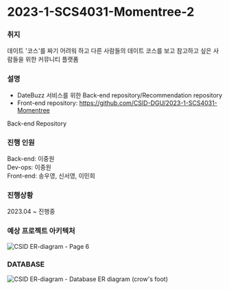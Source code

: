 # 2023-1-SCS4031-Momentree-2  

### 취지  
데이트 '코스'를 짜기 어려워 하고 다른 사람들의 데이트 코스를 보고 참고하고 싶은 사람들을 위한 커뮤니티 플랫폼

### 설명  
- DateBuzz 서비스를 위한 Back-end repository/Recommendation repository  
- Front-end repository: https://github.com/CSID-DGU/2023-1-SCS4031-Momentree  

Back-end Repository  

### 진행 인원  
Back-end: 이중원  
Dev-ops: 이중원  
Front-end: 송우영, 신서영, 이민희  

### 진행상황  
2023.04 ~ 진행중

### 예상 프로젝트 아키텍처
![CSID ER-diagram - Page 6](https://github.com/CSID-DGU/2023-1-SCS4031-Momentree-2/assets/85065626/3adee09b-14dd-459a-b784-3320e6dd1cc1)


### DATABASE
![CSID ER-diagram - Database ER diagram (crow's foot)](https://github.com/CSID-DGU/2023-1-SCS4031-Momentree-2/assets/85065626/847e3038-4bc7-407e-8c85-9d3bfd7e75e5)
